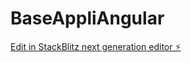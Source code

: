 # BaseAppliAngular

[Edit in StackBlitz next generation editor ⚡️](https://stackblitz.com/~/github.com/Selim-Hamza/BaseAppliAngular)